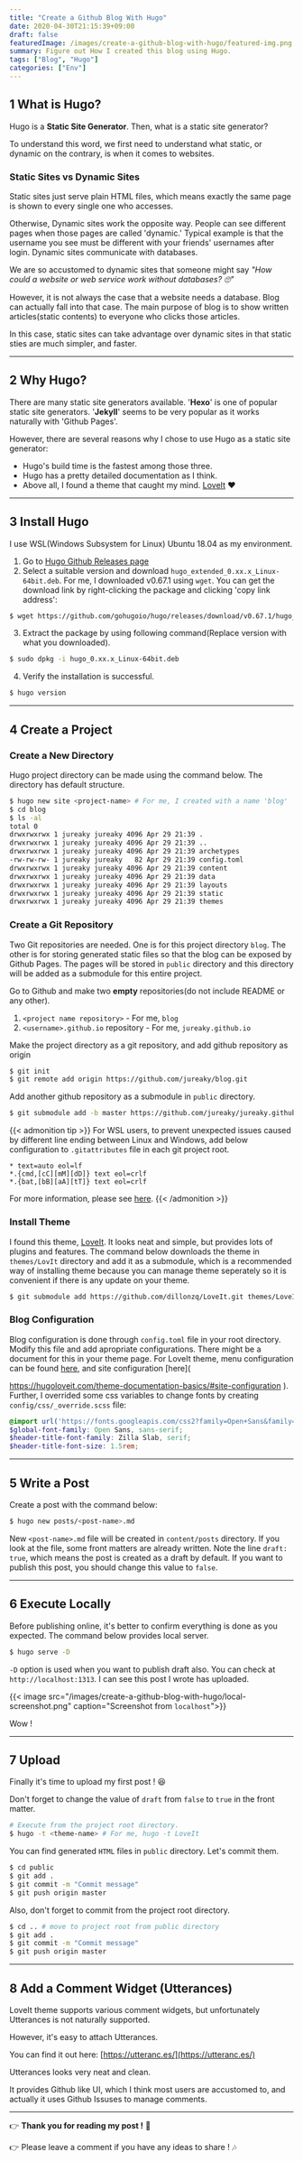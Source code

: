```yaml
---
title: "Create a Github Blog With Hugo"
date: 2020-04-30T21:15:39+09:00
draft: false
featuredImage: /images/create-a-github-blog-with-hugo/featured-img.png
summary: Figure out How I created this blog using Hugo.
tags: ["Blog", "Hugo"]
categories: ["Env"]
---
```



## 1 What is Hugo?

Hugo is a **Static Site Generator**. Then, what is a static site generator? 

To understand this word, we first need to understand what static, or dynamic on the contrary, is when it comes to websites.

### Static Sites vs Dynamic Sites

Static sites just serve plain HTML files, which means exactly the same page is shown to every single one who accesses.

Otherwise, Dynamic sites work the opposite way. People can see different pages when those pages are called 'dynamic.' Typical example is that the username you see must be different with your friends' usernames after login. Dynamic sites communicate with databases.

We are so accustomed to dynamic sites that someone might say _"How could a website or web service work without databases? :roll_eyes:"_ 

However, it is not always the case that a website needs a database. Blog can actually fall into that case. The main purpose of blog is to show written articles(static contents) to everyone who clicks those articles. 

In this case, static sites can take advantage over dynamic sites in that static sties are much simpler, and faster.

---

## 2 Why Hugo?

There are many static site generators available. '**Hexo**' is one of popular static site generators. '**Jekyll**' seems to be very popular as it works naturally with 'Github Pages'.

However, there are several reasons why I chose to use Hugo as a static site generator:

* Hugo's build time is the fastest among those three.
* Hugo has a pretty detailed documentation as I think.
* Above all, I found a theme that caught my mind. [LoveIt](https://github.com/dillonzq/LoveIt) :heart:

---

## 3 Install Hugo

I use WSL(Windows Subsystem for Linux) Ubuntu 18.04 as my environment.

1. Go to [Hugo Github Releases page](https://github.com/gohugoio/hugo/releases)
2. Select a suitable version and download `hugo_extended_0.xx.x_Linux-64bit.deb`. For me, I downloaded v0.67.1 using `wget`. You can get the download link by right-clicking the package and clicking 'copy link address':

```bash
$ wget https://github.com/gohugoio/hugo/releases/download/v0.67.1/hugo_extended_0.67.1_Linux-64bit.deb
```

3. Extract the package by using following command(Replace version with what you downloaded).

```bash
$ sudo dpkg -i hugo_0.xx.x_Linux-64bit.deb
```

4. Verify the installation is successful.

```bash
$ hugo version
```

---

## 4 Create a Project

### Create a New Directory

Hugo project directory can be made using the command below. The directory has default structure.

```bash
$ hugo new site <project-name> # For me, I created with a name 'blog'
$ cd blog
$ ls -al
total 0
drwxrwxrwx 1 jureaky jureaky 4096 Apr 29 21:39 .
drwxrwxrwx 1 jureaky jureaky 4096 Apr 29 21:39 ..
drwxrwxrwx 1 jureaky jureaky 4096 Apr 29 21:39 archetypes
-rw-rw-rw- 1 jureaky jureaky   82 Apr 29 21:39 config.toml
drwxrwxrwx 1 jureaky jureaky 4096 Apr 29 21:39 content
drwxrwxrwx 1 jureaky jureaky 4096 Apr 29 21:39 data
drwxrwxrwx 1 jureaky jureaky 4096 Apr 29 21:39 layouts
drwxrwxrwx 1 jureaky jureaky 4096 Apr 29 21:39 static
drwxrwxrwx 1 jureaky jureaky 4096 Apr 29 21:39 themes
```

### Create a Git Repository

Two Git repositories are needed. One is for this project directory `blog`. The other is for storing generated static files so that the blog can be exposed by Github Pages. The pages will be stored in `public` directory and this directory will be added as a submodule for this entire project.

Go to Github and make two **empty** repositories(do not include README or any other).

1. `<project name repository>` - For me, `blog`
2. `<username>.github.io` repository - For me, `jureaky.github.io`

Make the project directory as a git repository, and add github repository as origin

```bash
$ git init
$ git remote add origin https://github.com/jureaky/blog.git
```

Add another github repository as a submodule in `public` directory.

```bash
$ git submodule add -b master https://github.com/jureaky/jureaky.github.io.git public
```

{{< admonition tip >}}
For WSL users, to prevent unexpected issues caused by different line ending between Linux and Windows, add below configuration to `.gitattributes` file in each git project root.
```
* text=auto eol=lf
*.{cmd,[cC][mM][dD]} text eol=crlf
*.{bat,[bB][aA][tT]} text eol=crlf
```
For more information, please see [here](https://code.visualstudio.com/docs/remote/troubleshooting#_resolving-git-line-ending-issues-in-containers-resulting-in-many-modified-files).
{{< /admonition >}}

### Install Theme

I found this theme, [LoveIt](https://github.com/dillonzq/LoveIt). It looks neat and simple, but provides lots of plugins and features.
The command below downloads the theme in `themes/LovIt` directory and add it as a submodule, which is a recommended way of installing theme because you can manage theme seperately so it is convenient if there is any update on your theme. 

```bash
$ git submodule add https://github.com/dillonzq/LoveIt.git themes/LoveIt
```

### Blog Configuration

Blog configuration is done through `config.toml` file in your root directory. Modify this file and add apropriate configurations. There might be a document for this in your theme page.
For LoveIt theme, menu configuration can be found [here](https://hugoloveit.com/theme-documentation-basics/#basic-configuration), and site configuration [here](

https://hugoloveit.com/theme-documentation-basics/#site-configuration
).
Further, I overrided some css variables to change fonts by creating `config/css/_override.scss` file:
```scss
@import url('https://fonts.googleapis.com/css2?family=Open+Sans&family=Zilla+Slab&display=swap');
$global-font-family: Open Sans, sans-serif;
$header-title-font-family: Zilla Slab, serif;
$header-title-font-size: 1.5rem;
```

---

## 5 Write a Post

Create a post with the command below:

```bash
$ hugo new posts/<post-name>.md
```

New `<post-name>.md` file will be created in `content/posts` directory.
If you look at the file, some front matters are already written. Note the line `draft: true`, which means the post is created as a draft by default. If you want to publish this post, you should change this value to `false`.

---

## 6 Execute Locally

Before publishing online, it's better to confirm everything is done as you expected.
The command below provides local server.

```bash
$ hugo serve -D
```

`-D` option is used when you want to publish draft also. You can check at
`http://localhost:1313`.
I can see this post I wrote has uploaded.

{{< image src="/images/create-a-github-blog-with-hugo/local-screenshot.png" caption="Screenshot from `localhost`">}}

Wow !

---

## 7 Upload

Finally it's time to upload my first post ! :laughing:

Don't forget to change the value of  `draft` from `false` to `true` in the front matter.


```bash
# Execute from the project root directory.
$ hugo -t <theme-name> # For me, hugo -t LoveIt
```

You can find generated `HTML` files in `public` directory. Let's commit them.

```bash
$ cd public
$ git add .
$ git commit -m "Commit message"
$ git push origin master
```

Also, don't forget to commit from the project root directory.

```bash
$ cd .. # move to project root from public directory
$ git add .
$ git commit -m "Commit message"
$ git push origin master
```

---


## 8 Add a Comment Widget (Utterances)

LoveIt theme supports various comment widgets, but unfortunately Utterances is not naturally supported.

However, it's easy to attach Utterances.

You can find it out here: [https://utteranc.es/](https://utteranc.es/)

Utterances looks very neat and clean.

It provides Github like UI, which I think most users are accustomed to, and actually it uses Github Issuses to manage comments.

---

:point_right: **Thank you for reading my post !** :pray:

:point_right: Please leave a comment if you have any ideas to share ! :notes: